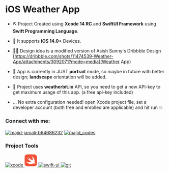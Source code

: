 <h1 align="left">iOS Weather App</h1>

- ⛏️ Project Created using **Xcode 14 RC** and **SwiftUI Framework** using **Swift Programming Language**.

- 📱 It supports **iOS 14.0+** Devices.

- 👩‍🎨 Design idea is a modified version of Asish Sunny's Dribbble Design [https://dribbble.com/shots/11474539-Weather-App/attachments/3092071?mode=media](Weather App)

- 📲 App is currently in JUST **portrait** mode, so maybe in future with better design; **landscape** orientation will be added.

- 🔌 Project uses **weatherbit.io** API, so you need to get a new API-key to get maximum usage of this app. (a free api-key included)

- ․․․ No extra configuration needed! open Xcode project file, set a developer account (both free and enrolled are applicable) and hit run 💥

<h3 align="left">Connect with me:</h3>
<p align="left">
<a href="https://linkedin.com/in/majid-jamali-b64686232" target="blank"><img align="center" src="https://raw.githubusercontent.com/rahuldkjain/github-profile-readme-generator/master/src/images/icons/Social/linked-in-alt.svg" alt="majid-jamali-b64686232" height="30" width="40" /></a>
<a href="https://instagram.com/majid_codes" target="blank"><img align="center" src="https://raw.githubusercontent.com/rahuldkjain/github-profile-readme-generator/master/src/images/icons/Social/instagram.svg" alt="majid_codes" height="30" width="40" /></a>
</p>

<h3 align="left">Project Tools</h3>
<p align="left">
    <a href="https://developer.apple.com/xcode/" target="_blank" rel="noreferrer"> <img src="https://developer.apple.com/assets/elements/icons/xcode-12/xcode-12-96x96_2x.png" alt="xcode" width="40" height="40"/>
    </a>
    <a href="https://developer.apple.com/swift/" target="_blank" rel="noreferrer"> <img src="https://raw.githubusercontent.com/devicons/devicon/master/icons/swift/swift-original.svg" alt="swift" width="40" height="40"/>
    </a>
    <a href="https://developer.apple.com/xcode/swiftui/" target="_blank" rel="noreferrer"> <img src="https://developer.apple.com/assets/elements/icons/swiftui/swiftui-96x96_2x.png" alt="swift-ui" width="40" height="40"/>
    </a>
    <a href="https://git-scm.com/" target="_blank" rel="noreferrer"> <img src="https://www.vectorlogo.zone/logos/git-scm/git-scm-icon.svg" alt="git" width="40" height="40"/>
    </a>
</p>